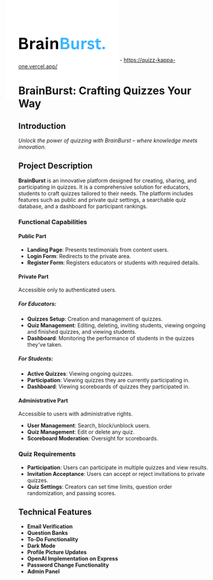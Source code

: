 <img src="./Quizz App/src/images/BrainBurst.png" alt="logo" width="300px" style="margin-top: -100px; margin-bottom: -100px; margin-left:-35px;"/> - https://quizz-kappa-one.vercel.app/

# BrainBurst: Crafting Quizzes Your Way

## Introduction

*Unlock the power of quizzing with BrainBurst – where knowledge meets innovation.*

## Project Description

**BrainBurst** is an innovative platform designed for creating, sharing, and participating in quizzes. It is a comprehensive solution for educators, students to craft quizzes tailored to their needs. The platform includes features such as public and private quiz settings, a searchable quiz database, and a dashboard for participant rankings.


### Functional Capabilities

#### Public Part

- **Landing Page**: Presents testimonials from content users.
- **Login Form**: Redirects to the private area.
- **Register Form**: Registers educators or students with required details.


#### Private Part

Accessible only to authenticated users.

##### For Educators:

- **Quizzes Setup**: Creation and management of quizzes.
- **Quiz Management**: Editing, deleting, inviting students, viewing ongoing and finished quizzes, and viewing students.
- **Dashboard**: Monitoring the performance of students in the quizzes they've taken.
##### For Students:

- **Active Quizzes**: Viewing ongoing quizzes.
- **Participation**: Viewing quizzes they are currently participating in.
- **Dashboard**: Viewing scoreboards of quizzes they participated in.

#### Administrative Part

Accessible to users with administrative rights.

- **User Management**: Search, block/unblock users.
- **Quiz Management**: Edit or delete any quiz.
- **Scoreboard Moderation**: Oversight for scoreboards.

### Quiz Requirements

- **Participation**: Users can participate in multiple quizzes and view results.
- **Invitation Acceptance**: Users can accept or reject invitations to private quizzes.
- **Quiz Settings**: Creators can set time limits, question order randomization, and passing scores.

## Technical Features

- **Email Verification**
- **Question Banks**
- **To-Do Functionality**
- **Dark Mode**
- **Profile Picture Updates**
- **OpenAI Implementation on Express**
- **Password Change Functionality**
- **Admin Panel**
